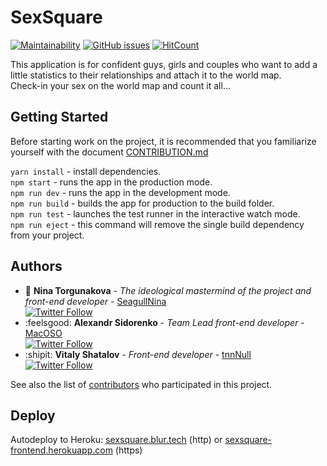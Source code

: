 # SexSquare
[![Maintainability](https://api.codeclimate.com/v1/badges/cb07297f7311e790521e/maintainability)](https://codeclimate.com/github/blurtech/sexsquare-frontend/maintainability) [![GitHub issues](https://img.shields.io/github/issues/blurtech/sexsquare-frontend.svg)](https://github.com/blurtech/sexsquare-frontend/issues)  [![HitCount](http://hits.dwyl.io/blurtech/sexsquare-frontend.svg)](http://hits.dwyl.io/blurtech/sexsquare-frontend) 

This application is for confident guys, girls and couples who want to add a little statistics to their relationships and attach it to the world map.  
Check-in your sex on the world map and count it all...

## Getting Started

Before starting work on the project, it is recommended that you familiarize yourself with the document [CONTRIBUTION.md](CONTRIBUTION.md)

`yarn install` - install dependencies.  
`npm start` - runs the app in the production mode.  
`npm run dev` - runs the app in the development mode.  
`npm run build` - builds the app for production to the build folder.  
`npm run test` - launches the test runner in the interactive watch mode.  
`npm run eject` - this command will remove the single build dependency from your project.  

## Authors

* :crown: **Nina Torgunakova** - *The ideological mastermind of the project and front-end developer* - [SeagullNina](https://github.com/SeagullNina/)  
[![Twitter Follow](https://img.shields.io/twitter/follow/seagull_gna.svg?style=social&label=Follow)](https://twitter.com/seagull_gna)  
* :feelsgood: **Alexandr Sidorenko** - *Team Lead front-end developer* - [MacOSO](https://github.com/MacOSO)  
[![Twitter Follow](https://img.shields.io/twitter/follow/batyshkaLenin.svg?style=social&label=Follow)](https://twitter.com/batyshkaLenin)  
* :shipit: **Vitaly Shatalov** - *Front-end developer* - [tnnNull](https://github.com/tnnNull)  
[![Twitter Follow](https://img.shields.io/twitter/follow/thevetka.svg?style=social&label=Follow)](https://twitter.com/thevetka)  

See also the list of [contributors](https://github.com/blurtech/sexsquare-frontend/contributors) who participated in this project.

## Deploy

Autodeploy to Heroku: [sexsquare.blur.tech](http://sexsquare.blur.tech/) (http) or [sexsquare-frontend.herokuapp.com](https://sexsquare-frontend.herokuapp.com) (https)
